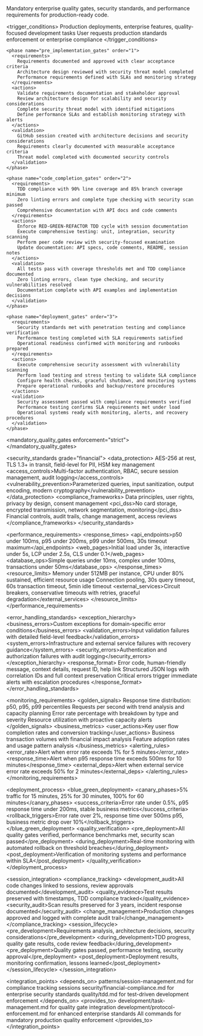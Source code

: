 <module name="production_standards" category="quality">
  
  <purpose>
    Mandatory enterprise quality gates, security standards, and performance requirements for production-ready code.
  </purpose>
  
  <trigger_conditions>
    <condition type="automatic">Production deployments, enterprise features, quality-focused development tasks</condition>
    <condition type="explicit">User requests production standards enforcement or enterprise compliance</condition>
  </trigger_conditions>
  
  <implementation>
    
    <phase name="pre_implementation_gates" order="1">
      <requirements>
        Requirements documented and approved with clear acceptance criteria
        Architecture design reviewed with security threat model completed
        Performance requirements defined with SLAs and monitoring strategy
      </requirements>
      <actions>
        Validate requirements documentation and stakeholder approval
        Review architecture design for scalability and security considerations
        Complete security threat model with identified mitigations
        Define performance SLAs and establish monitoring strategy with alerts
      </actions>
      <validation>
        GitHub session created with architecture decisions and security considerations
        Requirements clearly documented with measurable acceptance criteria
        Threat model completed with documented security controls
      </validation>
    </phase>
    
    <phase name="code_completion_gates" order="2">
      <requirements>
        TDD compliance with 90% line coverage and 85% branch coverage minimum
        Zero linting errors and complete type checking with security scan passed
        Comprehensive documentation with API docs and code comments
      </requirements>
      <actions>
        Enforce RED-GREEN-REFACTOR TDD cycle with session documentation
        Execute comprehensive testing: unit, integration, security scanning
        Perform peer code review with security-focused examination
        Update documentation: API specs, code comments, README, session notes
      </actions>
      <validation>
        All tests pass with coverage thresholds met and TDD compliance documented
        Zero linting errors, clean type checking, and security vulnerabilities resolved
        Documentation complete with API examples and implementation decisions
      </validation>
    </phase>
    
    <phase name="deployment_gates" order="3">
      <requirements>
        Security standards met with penetration testing and compliance verification
        Performance testing completed with SLA requirements satisfied
        Operational readiness confirmed with monitoring and runbooks prepared
      </requirements>
      <actions>
        Execute comprehensive security assessment with vulnerability scanning
        Perform load testing and stress testing to validate SLA compliance
        Configure health checks, graceful shutdown, and monitoring systems
        Prepare operational runbooks and backup/restore procedures
      </actions>
      <validation>
        Security assessment passed with compliance requirements verified
        Performance testing confirms SLA requirements met under load
        Operational systems ready with monitoring, alerts, and recovery procedures
      </validation>
    </phase>
    
  </implementation>
  
  <mandatory_quality_gates enforcement="strict">
    <gate name="tdd_compliance" requirement="RED-GREEN-REFACTOR cycle documented with 90% line coverage, 85% branch coverage"/>
    <gate name="security_standards" requirement="Zero critical vulnerabilities, penetration test passed, threat model completed"/>
    <gate name="performance_slas" requirement="p95 response time under 200ms, load testing confirms capacity"/>
    <gate name="code_quality" requirement="Zero linting errors, complete type checking, peer review approved"/>
    <gate name="documentation" requirement="API documentation complete, code comments current, session updated"/>
    <gate name="operational_readiness" requirement="Monitoring configured, runbooks prepared, backup tested"/>
  </mandatory_quality_gates>
  
  <security_standards grade="financial">
    <data_protection>
      <encryption>AES-256 at rest, TLS 1.3+ in transit, field-level for PII, HSM key management</encryption>
      <access_controls>Multi-factor authentication, RBAC, secure session management, audit logging</access_controls>
      <vulnerability_prevention>Parameterized queries, input sanitization, output encoding, modern cryptography</vulnerability_prevention>
    </data_protection>
    <compliance_frameworks>
      <gdpr>Data principles, user rights, privacy by design, consent management</gdpr>
      <pci_dss>No card storage, encrypted transmission, network segmentation, monitoring</pci_dss>
      <sox>Financial controls, audit trails, change management, access reviews</sox>
    </compliance_frameworks>
  </security_standards>
  
  <performance_requirements>
    <response_times>
      <api_endpoints>p50 under 100ms, p95 under 200ms, p99 under 500ms, 30s timeout maximum</api_endpoints>
      <web_pages>Initial load under 3s, interactive under 5s, LCP under 2.5s, CLS under 0.1</web_pages>
      <database_ops>Simple queries under 10ms, complex under 100ms, transactions under 50ms</database_ops>
    </response_times>
    <resource_limits>
      <compute>Memory under 512MB per instance, CPU under 80% sustained, efficient resource usage</compute>
      <database>Connection pooling, 30s query timeout, 60s transaction timeout, 5min idle timeout</database>
      <external_services>Circuit breakers, conservative timeouts with retries, graceful degradation</external_services>
    </resource_limits>
  </performance_requirements>
  
  <error_handling_standards>
    <exception_hierarchy>
      <business_errors>Custom exceptions for domain-specific error conditions</business_errors>
      <validation_errors>Input validation failures with detailed field-level feedback</validation_errors>
      <system_errors>Infrastructure and external service failures with recovery guidance</system_errors>
      <security_errors>Authentication and authorization failures with audit logging</security_errors>
    </exception_hierarchy>
    <response_format>
      <structure>Error code, human-friendly message, context details, request ID, help link</structure>
      <logging>Structured JSON logs with correlation IDs and full context preservation</logging>
      <alerting>Critical errors trigger immediate alerts with escalation procedures</alerting>
    </response_format>
  </error_handling_standards>
  
  <monitoring_requirements>
    <golden_signals>
      <latency>Response time distribution: p50, p95, p99 percentiles</latency>
      <traffic>Requests per second with trend analysis and capacity planning</traffic>
      <errors>Error rate percentage with breakdown by type and severity</errors>
      <saturation>Resource utilization with proactive capacity alerts</saturation>
    </golden_signals>
    <business_metrics>
      <user_actions>Key user flow completion rates and conversion tracking</user_actions>
      <transactions>Business transaction volumes with financial impact analysis</transactions>
      <features>Feature adoption rates and usage pattern analysis</features>
    </business_metrics>
    <alerting_rules>
      <error_rate>Alert when error rate exceeds 1% for 5 minutes</error_rate>
      <response_time>Alert when p95 response time exceeds 500ms for 10 minutes</response_time>
      <external_deps>Alert when external service error rate exceeds 50% for 2 minutes</external_deps>
    </alerting_rules>
  </monitoring_requirements>
  
  <deployment_process>
    <blue_green_deployment>
      <canary_phases>5% traffic for 15 minutes, 25% for 30 minutes, 100% for 60 minutes</canary_phases>
      <success_criteria>Error rate under 0.5%, p95 response time under 200ms, stable business metrics</success_criteria>
      <rollback_triggers>Error rate over 2%, response time over 500ms p95, business metric drop over 10%</rollback_triggers>
    </blue_green_deployment>
    <quality_verification>
      <pre_deployment>All quality gates verified, performance benchmarks met, security scan passed</pre_deployment>
      <during_deployment>Real-time monitoring with automated rollback on threshold breaches</during_deployment>
      <post_deployment>Verification of monitoring systems and performance within SLA</post_deployment>
    </quality_verification>
  </deployment_process>
  
  <session_integration>
    <compliance_tracking>
      <development_audit>All code changes linked to sessions, review approvals documented</development_audit>
      <quality_evidence>Test results preserved with timestamps, TDD compliance tracked</quality_evidence>
      <security_audit>Scan results preserved for 3 years, incident response documented</security_audit>
      <change_management>Production changes approved and logged with complete audit trail</change_management>
    </compliance_tracking>
    <session_lifecycle>
      <pre_development>Requirements analysis, architecture decisions, security considerations</pre_development>
      <during_development>TDD progress, quality gate results, code review feedback</during_development>
      <pre_deployment>Quality gates passed, performance testing, security approval</pre_deployment>
      <post_deployment>Deployment results, monitoring confirmation, lessons learned</post_deployment>
    </session_lifecycle>
  </session_integration>
  
  <integration_points>
    <depends_on>
      patterns/session-management.md for compliance tracking sessions
      security/financial-compliance.md for enterprise security standards
      quality/tdd.md for test-driven development enforcement
    </depends_on>
    <provides_to>
      development/task-management.md for quality gate integration
      development/protocol-enforcement.md for enhanced enterprise standards
      All commands for mandatory production quality enforcement
    </provides_to>
  </integration_points>
  
</module>